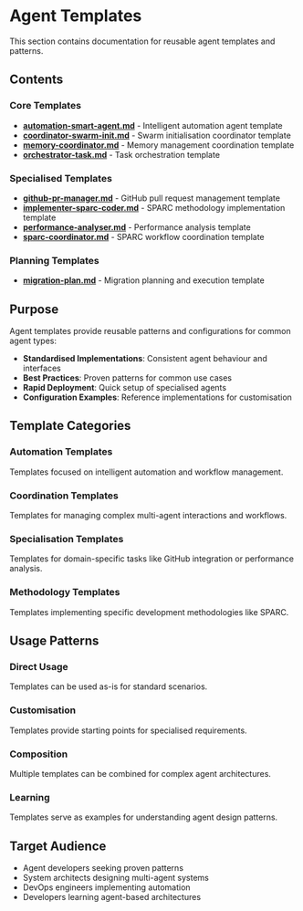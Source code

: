 # Agent Templates

This section contains documentation for reusable agent templates and patterns.

## Contents

### Core Templates
- **[automation-smart-agent.md](automation-smart-agent.md)** - Intelligent automation agent template
- **[coordinator-swarm-init.md](coordinator-swarm-init.md)** - Swarm initialisation coordinator template
- **[memory-coordinator.md](memory-coordinator.md)** - Memory management coordination template
- **[orchestrator-task.md](orchestrator-task.md)** - Task orchestration template

### Specialised Templates
- **[github-pr-manager.md](github-pr-manager.md)** - GitHub pull request management template
- **[implementer-sparc-coder.md](implementer-sparc-coder.md)** - SPARC methodology implementation template
- **[performance-analyser.md](performance-analyser.md)** - Performance analysis template
- **[sparc-coordinator.md](sparc-coordinator.md)** - SPARC workflow coordination template

### Planning Templates
- **[migration-plan.md](migration-plan.md)** - Migration planning and execution template

## Purpose

Agent templates provide reusable patterns and configurations for common agent types:

- **Standardised Implementations**: Consistent agent behaviour and interfaces
- **Best Practices**: Proven patterns for common use cases  
- **Rapid Deployment**: Quick setup of specialised agents
- **Configuration Examples**: Reference implementations for customisation

## Template Categories

### Automation Templates
Templates focused on intelligent automation and workflow management.

### Coordination Templates  
Templates for managing complex multi-agent interactions and workflows.

### Specialisation Templates
Templates for domain-specific tasks like GitHub integration or performance analysis.

### Methodology Templates
Templates implementing specific development methodologies like SPARC.

## Usage Patterns

### Direct Usage
Templates can be used as-is for standard scenarios.

### Customisation  
Templates provide starting points for specialised requirements.

### Composition
Multiple templates can be combined for complex agent architectures.

### Learning
Templates serve as examples for understanding agent design patterns.

## Target Audience

- Agent developers seeking proven patterns
- System architects designing multi-agent systems  
- DevOps engineers implementing automation
- Developers learning agent-based architectures